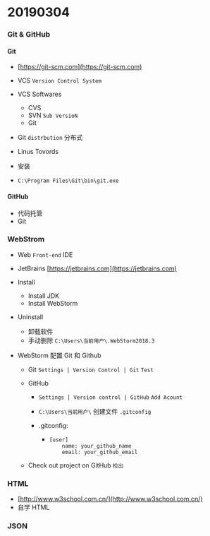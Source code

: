 # 20190304

### Git & GitHub

#### Git

- [https://git-scm.com](https://git-scm.com)

- VCS `Version Control System`
- VCS Softwares
  - CVS
  - SVN `Sub VersioN`
  - Git
- Git `distrbution` 分布式
- Linus Tovords
- 安装
- `C:\Program Files\Git\bin\git.exe`

#### GitHub

- 代码托管
- Git

### WebStrom

- Web `Front-end` IDE

- JetBrains [https://jetbrains.com](https://jetbrains.com)

- Install

  - Install JDK
  - Install WebStorm

- Uninstall

  - 卸载软件
  - 手动删除 `C:\Users\当前用户\.WebStorm2018.3`

- WebStorm 配置 Git 和 Github

  - Git `Settings | Version Control | Git`  `Test`

  - GitHub

    -  `Settings | Version control | GitHub` `Add Acount`

    - `C:\Users\当前用户\` 创建文件 `.gitconfig`

    - .gitconfig:

      - ```
        [user]
        	name: your_github_name
            email: your_github_email
        ```

  - Check out project on GitHub `检出`

### HTML

- [http://www.w3school.com.cn/](http://www.w3school.com.cn/)
- 自学 HTML

### JSON



